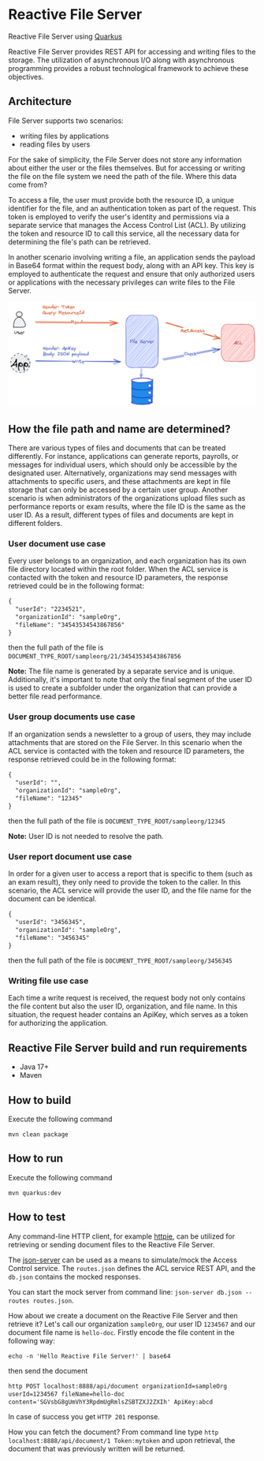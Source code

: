 # Reactive File Server
Reactive File Server using [Quarkus](https://quarkus.io/)

Reactive File Server provides REST API for accessing and writing files to the storage. The utilization of asynchronous I/O along
with asynchronous programming provides a robust technological framework to achieve these objectives.

## Architecture
File Server supports two scenarios:
* writing files by applications
* reading files by users

For the sake of simplicity, the File Server does not store any information about either the user or the files themselves. But for accessing or writing the file on the file system we need the path of the file. Where this data come from?

To access a file, the user must provide both the resource ID, a unique identifier for the file, and an authentication token as part of the request. This token is employed to verify the user's identity and permissions via a separate service that manages the Access Control List (ACL). By utilizing the token and resource ID to call this service, all the necessary data for determining the file's path can be retrieved.

In another scenario involving writing a file, an application sends the payload in Base64 format within the request body, along with an API key. This key is employed to authenticate the request and ensure that only authorized users or applications with the necessary privileges can write files to the File Server.

![FileServer](architecture.png)

## How the file path and name are determined?
There are various types of files and documents that can be treated differently. For instance, applications can generate reports, payrolls, or messages for individual users, which should only be accessible by the designated user. Alternatively, organizations may send messages with attachments to specific users, and these attachments are kept in file storage that can only be accessed by a certain user group. Another scenario is when administrators of the organizations upload files such as performance reports or exam results, where the file ID is the same as the user ID. As a result, different types of files and documents are kept in different folders.

### User document use case
Every user belongs to an organization, and each organization has its own file directory located within the root folder. When the ACL service is contacted with the token and resource ID parameters, the response retrieved could be in the following format:
```
{
  "userId": "2234521",
  "organizationId": "sampleOrg",
  "fileName": "34543534543867856"
}
```
then the full path of the file is  ```DOCUMENT_TYPE_ROOT/sampleorg/21/34543534543867856```

**Note:** The file name is generated by a separate service and is unique. Additionally, it's important to note that only the final segment of the user ID is used to create a subfolder under the organization that can provide a better file read performance.

### User group documents use case
If an organization sends a newsletter to a group of users, they may include attachments that are stored on the File Server.
In this scenario when the ACL service is contacted with the token and resource ID parameters, the response retrieved could be in the following format:
```
{
  "userId": "",
  "organizationId": "sampleOrg",
  "fileName": "12345"
}
```
then the full path of the file is  ```DOCUMENT_TYPE_ROOT/sampleorg/12345```

**Note:** User ID is not needed to resolve the path.

### User report document use case
In order for a given user to access a report that is specific to them (such as an exam result), they only need to provide the token to the caller. In this scenario, the ACL service will provide the user ID, and the file name for the document can be identical.
```
{
  "userId": "3456345",
  "organizationId": "sampleOrg",
  "fileName": "3456345"
}
```
then the full path of the file is  ```DOCUMENT_TYPE_ROOT/sampleorg/3456345```

### Writing file use case
Each time a write request is received, the request body not only contains the file content but also the user ID, organization, and file name. In this situation, the request header contains an ApiKey, which serves as a token for authorizing the application.

## Reactive File Server build and run requirements
* Java 17+
* Maven

## How to build
Execute the following command
```
mvn clean package
```

## How to run
Execute the following command
```
mvn quarkus:dev
```

## How to test
Any command-line HTTP client, for example [httpie](https://httpie.io/), can be utilized for retrieving or sending document files to the Reactive File Server.

The [json-server](https://github.com/typicode/json-server) can be used as a means to simulate/mock the Access Control service.
The ```routes.json``` defines the ACL service REST API, and the ```db.json``` contains the mocked responses.

You can start the mock server from command line: ```json-server db.json --routes routes.json```.

How about we create a document on the Reactive File Server and then retrieve it?
Let's call our organization ```sampleOrg```, our user ID ```1234567``` and our document file name is ```hello-doc```.
Firstly encode the file content in the following way:
```
echo -n 'Hello Reactive File Server!' | base64
```
then send the document
```
http POST localhost:8888/api/document organizationId=sampleOrg userId=1234567 fileName=hello-doc content='SGVsbG8gUmVhY3RpdmUgRmlsZSBTZXJ2ZXIh' ApiKey:abcd
```
In case of success you get ```HTTP 201``` response.

How you can fetch the document? From command line type ```http localhost:8888/api/document/1 Token:mytoken```
and upon retrieval, the document that was previously written will be returned.